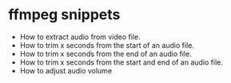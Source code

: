 # ffmpeg snippets

- How to extract audio from video file.
- How to trim x seconds from the start of an audio file.
- How to trim x seconds from the end of an audio file.
- How to trim x seconds from the start and end of an audio file.
- How to adjust audio volume
